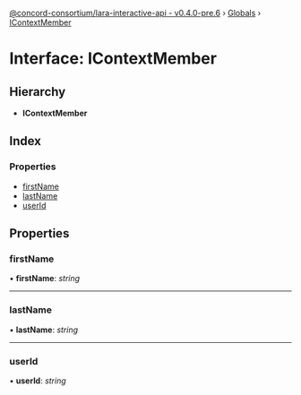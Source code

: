 [@concord-consortium/lara-interactive-api - v0.4.0-pre.6](../README.md) › [Globals](../globals.md) › [IContextMember](icontextmember.md)

# Interface: IContextMember

## Hierarchy

* **IContextMember**

## Index

### Properties

* [firstName](icontextmember.md#firstname)
* [lastName](icontextmember.md#lastname)
* [userId](icontextmember.md#userid)

## Properties

###  firstName

• **firstName**: *string*

___

###  lastName

• **lastName**: *string*

___

###  userId

• **userId**: *string*
